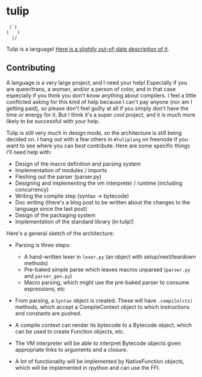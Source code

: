 # tulip

```
 )`(
(   )
  |/
```

Tulip is a language! [Here is a slightly out-of-date description of it](http://www.jneen.net/posts/2015-03-01-tulip-language).

## Contributing

A language is a very large project, and I need your help!  Especially if you are queer/trans, a woman, and/or a person of color, and in that case especially if you think you don't know anything about compilers.  I feel a little conflicted asking for this kind of help because I can't pay anyone (nor am I getting paid), so please don't feel guilty at all if you simply don't have the time or energy for it.  But I think it's a super cool project, and it is much more likely to be successful with your help.

Tulip is still very much in design mode, so the architecture is still being decided on.  I hang out with a few others in `#tuliplang` on freenode if you want to see where you can best contribute.  Here are some specific things I'll need help with:

* Design of the macro definition and parsing system
* Implementation of modules / imports
* Fleshing out the parser (parser.py)
* Designing and implementing the vm interpreter / runtime (including concurrency)
* Writing the compile step (syntax -> bytecode)
* Doc writing (there's a blog post to be written about the changes to the language since the last post)
* Design of the packaging system
* Implementation of the standard library (in tulip!)

Here's a general sketch of the architecture:

* Parsing is three steps:
  - A hand-written lexer in `lexer.py` (an object with setup/next/teardown methods)
  - Pre-baked simple parse which leaves macros unparsed (`parser.py` and `parser_gen.py`)
  - Macro parsing, which might use the pre-baked parser to consume expressions, etc

* From parsing, a `Syntax` object is created.  These will have `.compile(ctx)` methods, which accept a CompileContext object to which instructions and constants are pushed.
* A compile context can render its bytecode to a Bytecode object, which can be used to create Function objects, etc.
* The VM interpreter will be able to interpret Bytecode objects given appropriate links to arguments and a closure.

* A lot of functionality will be implemented by NativeFunction objects, which will be implemented in rpython and can use the FFI.
